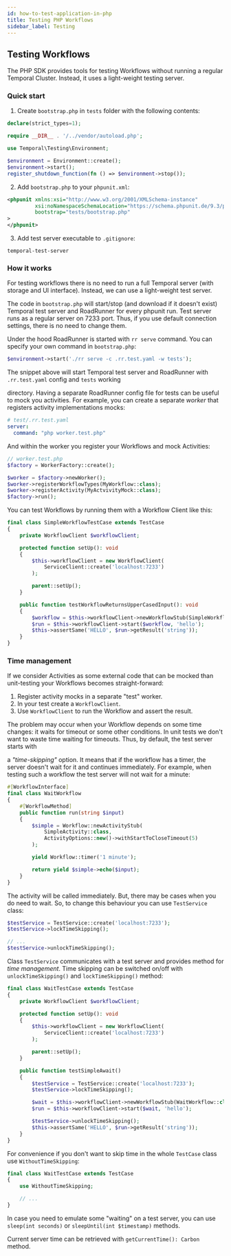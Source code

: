 ```yaml
---
id: how-to-test-application-in-php
title: Testing PHP Workflows
sidebar_label: Testing
---
```


## Testing Workflows

The PHP SDK provides tools for testing Workflows without running a regular Temporal Cluster. Instead, it uses a light-weight testing server.

### Quick start

1. Create `bootstrap.php` in `tests` folder with the following contents:

```php
declare(strict_types=1);

require __DIR__ . '/../vendor/autoload.php';

use Temporal\Testing\Environment;

$environment = Environment::create();
$environment->start();
register_shutdown_function(fn () => $environment->stop());
```

2. Add `bootstrap.php` to your `phpunit.xml`:

```xml
<phpunit xmlns:xsi="http://www.w3.org/2001/XMLSchema-instance"
         xsi:noNamespaceSchemaLocation="https://schema.phpunit.de/9.3/phpunit.xsd"
         bootstrap="tests/bootstrap.php"
>
</phpunit>
```

3. Add test server executable to `.gitignore`:

```gitignore
temporal-test-server
```

### How it works

For testing workflows there is no need to run a full Temporal server (with storage and UI interface).
Instead, we can use a light-weight test server.

The code in `bootstrap.php` will start/stop (and download if it doesn't exist) Temporal test
server and RoadRunner for every phpunit run. Test server runs as a regular server on 7233 port.
Thus, if you use default connection settings, there is no need to change them.

Under the hood RoadRunner is started with `rr serve` command. You can specify your own command in `bootstrap.php`:

```php
$environment->start('./rr serve -c .rr.test.yaml -w tests');
```

The snippet above will start Temporal test server and RoadRunner with `.rr.test.yaml` config and `tests` working

directory. Having a separate RoadRunner config file for tests can be useful to mock you activities. For
example, you can create a separate _worker_ that registers activity implementations mocks:

```yaml
# test/.rr.test.yaml
server:
  command: "php worker.test.php"
```

And within the worker you register your Workflows and mock Activities:

```php
// worker.test.php
$factory = WorkerFactory::create();

$worker = $factory->newWorker();
$worker->registerWorkflowTypes(MyWorkflow::class);
$worker->registerActivity(MyActvivityMock::class);
$factory->run();
```

You can test Workflows by running them with a Workflow Client like this:

```php
final class SimpleWorkflowTestCase extends TestCase
{
    private WorkflowClient $workflowClient;

    protected function setUp(): void
    {
        $this->workflowClient = new WorkflowClient(
            ServiceClient::create('localhost:7233')
        );

        parent::setUp();
    }

    public function testWorkflowReturnsUpperCasedInput(): void
    {
        $workflow = $this->workflowClient->newWorkflowStub(SimpleWorkflow::class);
        $run = $this->workflowClient->start($workflow, 'hello');
        $this->assertSame('HELLO', $run->getResult('string'));
    }
}
```

### Time management

If we consider Activities as some external code that can be mocked than unit-testing your Workflows becomes
straight-forward:

1. Register activity mocks in a separate "test" worker.
2. In your test create a `WorkflowClient`.
3. Use `WorkflowClient` to run the Workflow and assert the result.

The problem may occur when your Workflow depends on some time changes: it waits for timeout or some other conditions.
In unit tests we don't want to waste time waiting for timeouts. Thus, by default, the test server starts with

a _"time-skipping"_ option. It means that if the workflow has a timer, the server doesn't wait for it and
continues immediately. For example, when testing such a workflow the test server will not wait for a minute:

```php
#[WorkflowInterface]
final class WaitWorkflow
{
    #[WorkflowMethod]
    public function run(string $input)
    {
        $simple = Workflow::newActivityStub(
            SimpleActivity::class,
            ActivityOptions::new()->withStartToCloseTimeout(5)
        );

        yield Workflow::timer('1 minute');

        return yield $simple->echo($input);
    }
}
```

The activity will be called immediately. But, there may be cases when you do need to wait. So, to change this behaviour
you can use `TestService` class:

```php
$testService = TestService::create('localhost:7233');
$testService->lockTimeSkipping();

// ...
$testService->unlockTimeSkipping();
```

Class `TestService` communicates with a test server and provides method for _time management_. Time skipping
can be switched on/off with `unlockTimeSkipping()` and `lockTimeSkipping()` method:

```php
final class WaitTestCase extends TestCase
{
    private WorkflowClient $workflowClient;

    protected function setUp(): void
    {
        $this->workflowClient = new WorkflowClient(
            ServiceClient::create('localhost:7233')
        );

        parent::setUp();
    }

    public function testSimpleAwait()
    {
        $testService = TestService::create('localhost:7233');
        $testService->lockTimeSkipping();

        $wait = $this->workflowClient->newWorkflowStub(WaitWorkflow::class);
        $run = $this->workflowClient->start($wait, 'hello');

        $testService->unlockTimeSkipping();
        $this->assertSame('HELLO', $run->getResult('string'));
    }
}
```

For convenience if you don't want to skip time in the whole `TestCase` class use `WithoutTimeSkipping`:

```php
final class WaitTestCase extends TestCase
{
    use WithoutTimeSkipping;

    // ...
}
```

In case you need to emulate some "waiting" on a test server, you can use `sleep(int seconds)` or `sleepUntil(int $timestamp)` methods.

Current server time can be retrieved with `getCurrentTime(): Carbon` method.
